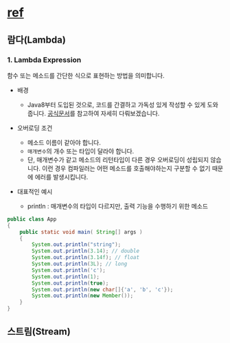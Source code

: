 # [ref](https://github.com/castello/javajungsuk_basic/blob/master/javajungsuk_basic_%EC%9A%94%EC%95%BD%EC%A7%91.pdf)


## 람다(Lambda)

### 1. Lambda Expression
함수 또는 메소드를 간단한 식으로 표현하는 방법을 의미합니다.

* 배경
    * Java8부터 도입된 것으로, 코드를 간결하고 가독성 있게 작성할 수 있게 도와줍니다. [공식문서](https://docs.oracle.com/javase/tutorial/java/javaOO/lambdaexpressions.html#approach5)를 참고하여 자세히 다뤄보겠습니다.

* 오버로딩 조건
    * 메소드 이름이 같아야 합니다.
    * `매개변수`의 개수 또는 타입이 달라야 합니다.
    * 단, 매개변수가 같고 메소드의 리턴타입이 다른 경우 오버로딩이 성립되지 않습니다. 이런 경우 컴파일러는 어떤 메소드를 호출해야하는지 구분할 수 없기 때문에 에러를 발생시킵니다.

* 대표적인 예시
    * println : 매개변수의 타입이 다르지만, 출력 기능을 수행하기 위한 메소드

```java
public class App 
{
    public static void main( String[] args )
    {
        System.out.println("string");
        System.out.println(3.14); // double
        System.out.println(3.14f); // float
        System.out.println(3L); // long
        System.out.println('c');
        System.out.println(1);
        System.out.println(true);
        System.out.println(new char[]{'a', 'b', 'c'});
        System.out.println(new Member());
    }
}
```

## 스트림(Stream)


